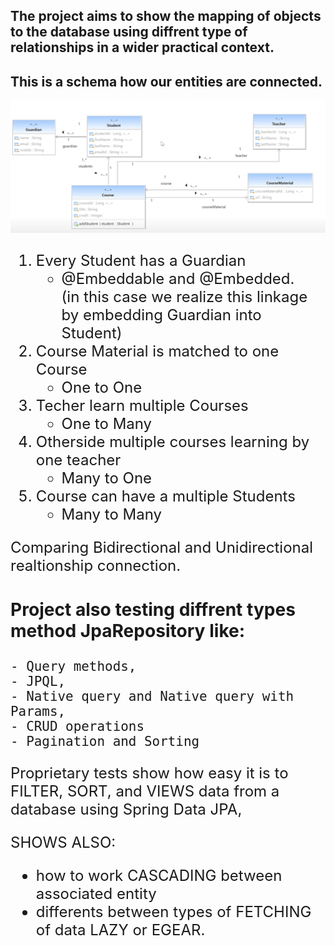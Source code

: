 ## The project aims to show the mapping of objects to the database using diffrent type of relationships in a wider practical context. 

## This is a schema how our entities are connected. 
![alt text](images/rldb.png "Tittle")
<font size="5">
 1.  Every Student has a Guardian 
     - @Embeddable and @Embedded.<br />
     (in this case we realize this linkage by embedding Guardian into Student)
 2.  Course Material is matched to one Course 
     - One to One
 3.  Techer learn multiple Courses
     - One to Many
 4.  Otherside multiple courses learning by one teacher
     - Many to One
 5.  Course can have a multiple Students
     - Many to Many

Comparing Bidirectional and Unidirectional realtionship connection.

### Project also testing diffrent types method JpaRepository like:
    - Query methods,
    - JPQL,
    - Native query and Native query with Params,
    - CRUD operations 
    - Pagination and Sorting

Proprietary tests show how easy it is to FILTER, SORT, and VIEWS data from a database using Spring Data JPA, 

SHOWS ALSO:
- how to work CASCADING between associated entity  
- differents between types of FETCHING of data LAZY or EGEAR.







